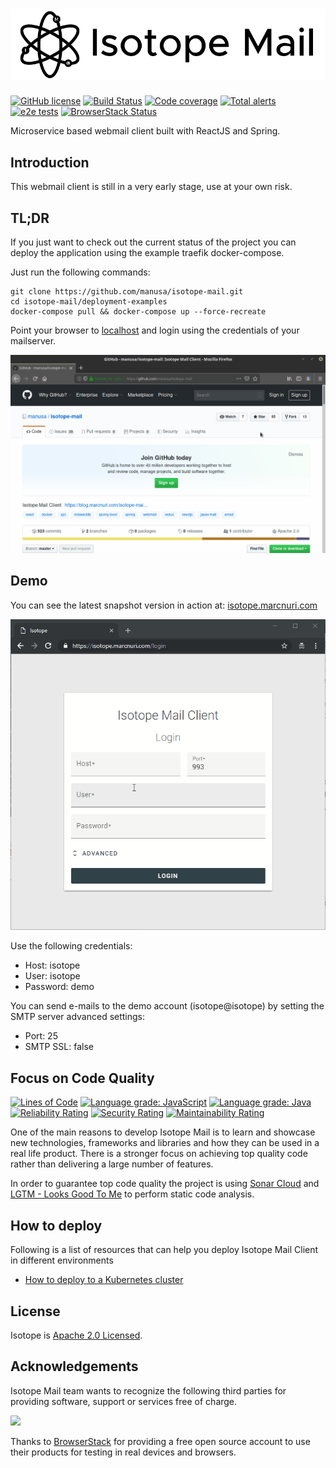 # <img src="doc/isotope-logo-h-800.png" alt="Isotope Mail Client" />
 [![GitHub license](https://img.shields.io/badge/license-Apache%202.0-blue.svg)](https://github.com/manusa/isotope-mail/blob/master/LICENSE) 
 [![Build Status](https://travis-ci.org/manusa/isotope-mail.svg?branch=master)](https://travis-ci.org/manusa/isotope-mail) 
 [![Code coverage](https://sonarcloud.io/api/project_badges/measure?project=manusa_isotope-mail&metric=coverage)](https://sonarcloud.io/component_measures?id=manusa_isotope-mail&metric=coverage) 
 [![Total alerts](https://img.shields.io/lgtm/alerts/g/manusa/isotope-mail.svg?logo=lgtm&logoWidth=18)](https://lgtm.com/projects/g/manusa/isotope-mail/alerts/) 
 [![e2e tests](https://img.shields.io/travis/manusa/isotope-mail-e2e-tests.svg?label=e2e+tests)](https://manusa.github.com/isotope-mail-e2e-tests) 
 [![BrowserStack Status](https://www.browserstack.com/automate/badge.svg?badge_key=elhXKzgwaTdHQVBVSktYWkpXUFZ0bittOWxnallCZmQyUlRJSERsSWhPVT0tLUorUGlwOVdrYnJQOUlEeFZnOFcxQ0E9PQ==--ea07b9af5d47a508232c96d1805fad609073b527)](https://www.browserstack.com/automate/public-build/elhXKzgwaTdHQVBVSktYWkpXUFZ0bittOWxnallCZmQyUlRJSERsSWhPVT0tLUorUGlwOVdrYnJQOUlEeFZnOFcxQ0E9PQ==--ea07b9af5d47a508232c96d1805fad609073b527)

Microservice based webmail client built with ReactJS and Spring.

## Introduction

This webmail client is still in a very early stage, use at your own risk.

## TL;DR

If you just want to check out the current status of the project you can deploy the application
using the example traefik docker-compose.

Just run the following commands:

```
git clone https://github.com/manusa/isotope-mail.git
cd isotope-mail/deployment-examples
docker-compose pull && docker-compose up --force-recreate
```

Point your browser to [localhost](http://localhost) and login using the credentials of your mailserver.

<p>
  <img src="doc/tldr-isotope-deploy.gif" />
</p>

## Demo

You can see the latest snapshot version in action at: [isotope.marcnuri.com](https://isotope.marcnuri.com/login?serverHost=isotope&user=isotope&smtpPort=25&smtpSsl=false)

<p>
  <img src="doc/isotope-demo-login.gif" />
</p>

Use the following credentials:
 - Host: isotope
 - User: isotope
 - Password: demo

You can send e-mails to the demo account (isotope@isotope) by setting the SMTP server advanced settings:
 - Port: 25
 - SMTP SSL: false

## Focus on Code Quality
 [![Lines of Code](https://sonarcloud.io/api/project_badges/measure?project=manusa_isotope-mail&metric=ncloc)](https://sonarcloud.io/dashboard?id=manusa_isotope-mail) 
 [![Language grade: JavaScript](https://img.shields.io/lgtm/grade/javascript/g/manusa/isotope-mail.svg?logo=lgtm&logoWidth=18)](https://lgtm.com/projects/g/manusa/isotope-mail/context:javascript) 
 [![Language grade: Java](https://img.shields.io/lgtm/grade/java/g/manusa/isotope-mail.svg?logo=lgtm&logoWidth=18)](https://lgtm.com/projects/g/manusa/isotope-mail/context:java) 
 [![Reliability Rating](https://sonarcloud.io/api/project_badges/measure?project=manusa_isotope-mail&metric=reliability_rating)](https://sonarcloud.io/dashboard?id=manusa_isotope-mail) 
 [![Security Rating](https://sonarcloud.io/api/project_badges/measure?project=manusa_isotope-mail&metric=security_rating)](https://sonarcloud.io/dashboard?id=manusa_isotope-mail) 
 [![Maintainability Rating](https://sonarcloud.io/api/project_badges/measure?project=manusa_isotope-mail&metric=sqale_rating)](https://sonarcloud.io/dashboard?id=manusa_isotope-mail) 
 
One of the main reasons to develop Isotope Mail is to learn and showcase new technologies, frameworks and libraries
and how they can be used in a real life product. There is a stronger focus on achieving top quality code rather
than delivering a large number of features.

In order to guarantee top code quality the project is using
[Sonar Cloud](https://sonarcloud.io/dashboard?id=manusa_isotope-mail) and
[LGTM - Looks Good To Me](https://lgtm.com/projects/g/manusa/isotope-mail/) to perform static code analysis.

## How to deploy

Following is a list of resources that can help you deploy Isotope Mail Client in different environments
- [How to deploy to a Kubernetes cluster](https://blog.marcnuri.com/isotope-mail-how-to-deploy-isotopetraefik-into-kubernetes/)

## License

Isotope is [Apache 2.0 Licensed](./LICENSE).

## Acknowledgements

Isotope Mail team wants to recognize the following third parties for providing software,
support or services free of charge.

<img width=200 src="https://p14.zdusercontent.com/attachment/1015988/jnfTAsRFuKVzfvJMDJ8Ui45p8?token=eyJhbGciOiJkaXIiLCJlbmMiOiJBMTI4Q0JDLUhTMjU2In0..H0_YyxaE762GtXQvUnHoYw.R3tCI87tR-lehrK_zjT7GmEI--69EORCPWqTPY_iVa2Pt7468NrQBRAvoO5k1-H0W5YJGw45Fnz6ArGGOX796PWiCdTujuUv0_OTnRKnXU1Zjw3ytoLLFdZH1NTOxAvJUqt8RA3-Dj3mKJ-IGy7l-oqxN5zDXppNQA5xumK9uYu6VNp2JzjMg1ZnPzcOxub5jy7dqMmsxSN9mzpRgjjsNBUKI8a9I4jVzDm13tPLBjKl2bRdxVS14IapUYBpW8NRDrhw8f4mfYYtKR8CSFlCNiFkKtZd-CpZYGLgH7Y23CU.RqsF1R4_vpfkA7VhBRgsZQ" />

Thanks to [BrowserStack](https://www.browserstack.com) for providing a free open source account
to use their products for testing in real devices and browsers.
